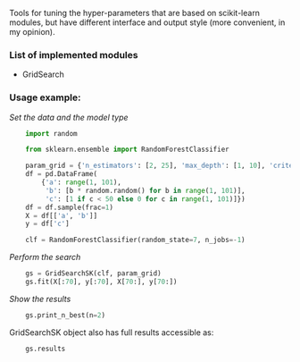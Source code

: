 Tools for tuning the hyper-parameters that are based on scikit-learn modules, 
but have different interface and output style (more convenient, in my opinion).  

### List of implemented modules
- GridSearch
### Usage example:  
_Set the data and the model type_  
```python
    import random

    from sklearn.ensemble import RandomForestClassifier

    param_grid = {'n_estimators': [2, 25], 'max_depth': [1, 10], 'criterion': ['gini']}
    df = pd.DataFrame(
        {'a': range(1, 101),
         'b': [b * random.random() for b in range(1, 101)],
         'c': [1 if c < 50 else 0 for c in range(1, 101)]})
    df = df.sample(frac=1)
    X = df[['a', 'b']]
    y = df['c']

    clf = RandomForestClassifier(random_state=7, n_jobs=-1)
```

_Perform the search_
```python
    gs = GridSearchSK(clf, param_grid)
    gs.fit(X[:70], y[:70], X[70:], y[70:])
```

_Show the results_
```python
    gs.print_n_best(n=2)
```

GridSearchSK object also has full results accessible as: 
```python
    gs.results
```